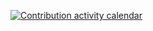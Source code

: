 [![Contribution activity calendar](https://commitoria.thomaszahner.ch/api/calendar.svg?gitlab=thomas-zahner&github=thomas-zahner&colour_strategy=InterpolationStrategy&inactive_colour=%23f6f5f4&active_colour=%23c061cb)](https://commitoria.thomaszahner.ch/calendar?gitlab=thomas-zahner&github=thomas-zahner&colour_strategy=InterpolationStrategy&inactive_colour=%23f6f5f4&active_colour=%23c061cb)
